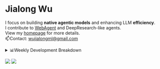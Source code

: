 #  Jialong Wu

I focus on building **native agentic models** and enhancing LLM **efficiency**.<br>
I contribute to [WebAgent](https://github.com/Alibaba-NLP/WebAgent) and DeepResearch-like agents.<br>
View my [homepage](https://callanwu.github.io/) for more details. <br>
📫Contact: wujialongml@gmail.com

<details><summary>📊Weekly Development Breakdown</summary>

<!--START_SECTION:waka-->

```txt
From: 14 August 2025 - To: 21 August 2025

Total Time: 37 hrs 41 mins

Python                28 hrs 28 mins  ███████████████████░░░░░░   75.56 %
JSON                  6 hrs 57 mins   ████▓░░░░░░░░░░░░░░░░░░░░   18.46 %
Bash                  1 hr 14 mins    ▓░░░░░░░░░░░░░░░░░░░░░░░░   03.28 %
HTML                  17 mins         ▒░░░░░░░░░░░░░░░░░░░░░░░░   00.79 %
Text                  12 mins         ░░░░░░░░░░░░░░░░░░░░░░░░░   00.54 %
```

<!--END_SECTION:waka-->

[![wakatime](https://wakatime.com/badge/user/c6720b29-9431-4a60-bc9d-e1fb2b6bd65f.svg)](https://wakatime.com/@c6720b29-9431-4a60-bc9d-e1fb2b6bd65f)
</details>

[![](https://img.shields.io/badge/Google%20Scholar-4385FE.svg?&color=d6d6d6&style=flat-square&logo=google-scholar)](https://scholar.google.com/citations?user=6eg2m4YAAAAJ)
![](https://komarev.com/ghpvc/?username=callanwu)
